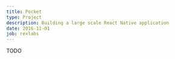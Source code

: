 ```yaml
---
title: Pocket
type: Project
description: Building a large scale React Native application
date: 2016-11-01
job: rexlabs
---
```


TODO

